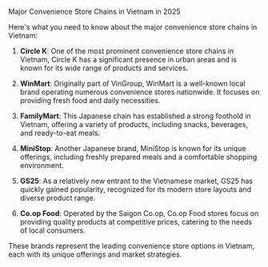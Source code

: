 Major Convenience Store Chains in Vietnam in 2025

Here's what you need to know about the major convenience store chains in Vietnam:

1. **Circle K**: One of the most prominent convenience store chains in Vietnam, Circle K has a significant presence in urban areas and is known for its wide range of products and services.

2. **WinMart**: Originally part of VinGroup, WinMart is a well-known local brand operating numerous convenience stores nationwide. It focuses on providing fresh food and daily necessities.

3. **FamilyMart**: This Japanese chain has established a strong foothold in Vietnam, offering a variety of products, including snacks, beverages, and ready-to-eat meals.

4. **MiniStop**: Another Japanese brand, MiniStop is known for its unique offerings, including freshly prepared meals and a comfortable shopping environment.

5. **GS25**: As a relatively new entrant to the Vietnamese market, GS25 has quickly gained popularity, recognized for its modern store layouts and diverse product range.

6. **Co.op Food**: Operated by the Saigon Co.op, Co.op Food stores focus on providing quality products at competitive prices, catering to the needs of local consumers.

These brands represent the leading convenience store options in Vietnam, each with its unique offerings and market strategies.